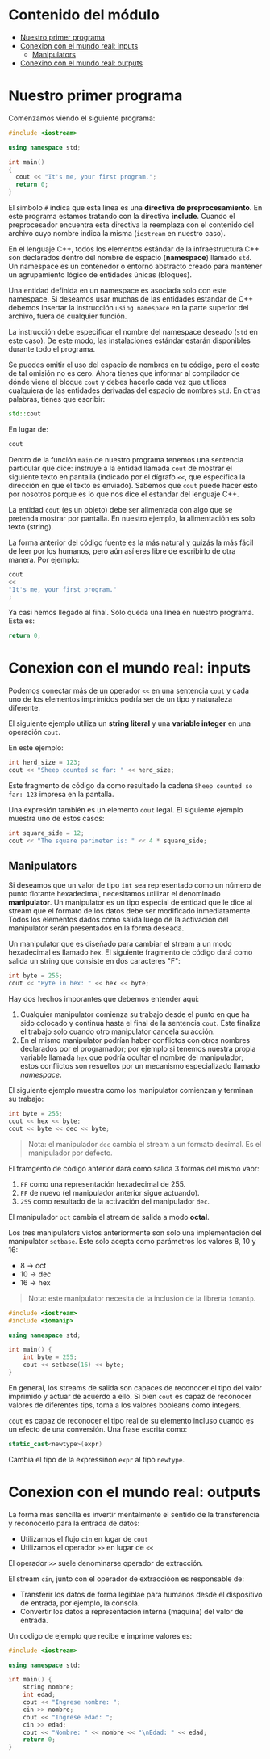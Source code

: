 # Contenido del módulo

* [Nuestro primer programa](#nuestro-primer-programa)
* [Conexion con el mundo real: inputs](#conexion-con-el-mundo-real-inputs)
	* [Manipulators](#manipulators)
* [Conexino con el mundo real: outputs](#conexion-con-el-mundo-real-outputs)
# Nuestro primer programa
Comenzamos viendo el siguiente programa:
```cpp
#include <iostream>

using namespace std;

int main()
{
  cout << "It's me, your first program.";
  return 0;
}
``` 
El simbolo `#` indica que esta linea es una **directiva de preprocesamiento**. En este programa estamos tratando con la directiva **include**. Cuando el preprocesador encuentra esta directiva la reemplaza con el contenido del archivo cuyo nombre indica la misma (`iostream` en nuestro caso).

En el lenguaje C++, todos los elementos estándar de la infraestructura C++ son declarados dentro del nombre de espacio (**namespace**) llamado `std`. Un namespace es un contenedor o entorno abstracto creado para mantener un agrupamiento lógico de entidades únicas (bloques).

Una entidad definida en un namespace es asociada solo con este namespace. Si deseamos usar muchas de las entidades estandar de C++ debemos insertar la instrucción `using namespace` en la parte superior del archivo, fuera de cualquier función.

La instrucción debe especificar el nombre del namespace deseado (`std` en este caso). De este modo, las instalaciones estándar estarán disponibles durante todo el programa.

Se puedes omitir el uso del espacio de nombres en tu código, pero el coste de tal omisión no es cero. Ahora tienes que informar al compilador de dónde viene el bloque `cout` y debes hacerlo cada vez que utilices cualquiera de las entidades derivadas del espacio de nombres `std`. En otras palabras, tienes que escribir:
```cpp
std::cout
```

En lugar de: 
```cpp
cout
```

Dentro de la función `main` de nuestro programa tenemos una sentencia particular que dice: instruye a la entidad llamada `cout` de mostrar el siguiente texto en pantalla (indicado por el dígrafo `<<`, que especifica la dirección en que el texto es enviado). Sabemos que `cout` puede hacer esto por nosotros porque es lo que nos dice el estandar del lenguaje C++.

La entidad `cout` (es un objeto) debe ser alimentada con algo que se pretenda mostrar por pantalla. En nuestro ejemplo, la alimentación es solo texto (string).

La forma anterior del código fuente es la más natural y quizás la más fácil de leer por los humanos, pero aún así eres libre de escribirlo de otra manera. Por ejemplo:
```cpp
cout
<<
"It's me, your first program."
;
```

Ya casi hemos llegado al final. Sólo queda una línea en nuestro programa. Esta es:

```cpp
return 0;
```

# Conexion con el mundo real: inputs
Podemos conectar más de un operador `<<` en una sentencia `cout` y cada uno de los elementos imprimidos podría ser de un tipo y naturaleza diferente.

El siguiente ejemplo utiliza un **string literal** y una **variable integer** en una operación `cout`.

En este ejemplo:
```cpp
int herd_size = 123;
cout << "Sheep counted so far: " << herd_size;
```

Este fragmento de código da como resultado la cadena `Sheep counted so far: 123` impresa en la pantalla.

Una expresión también es un elemento `cout` legal. El siguiente ejemplo muestra uno de estos casos:
```cpp
int square_side = 12;
cout << "The square perimeter is: " << 4 * square_side;
```
## Manipulators
Si deseamos que un valor de tipo `int` sea representado como un número de punto flotante hexadecimal, necesitamos utilizar el denominado **manipulator**. Un manipulator es un tipo especial de entidad que le dice al stream que el formato de los datos debe ser modificado inmediatamente. Todos los elementos dados como salida luego de la activación del manipulator serán presentados en la forma deseada.

Un manipulator que es diseñado para cambiar el stream a un modo hexadecimal es llamado `hex`. El siguiente fragmento de código dará como salida un string que consiste en dos caracteres "F":
```cpp
int byte = 255;
cout << "Byte in hex: " << hex << byte;
```

Hay dos hechos imporantes que debemos entender aquí:

1. Cualquier manipulator comienza su trabajo desde el punto en que ha sido colocado y continua hasta el final de la sentencia `cout`. Este finaliza el trabajo solo cuando otro manipulator cancela su acción.
2. En el mismo manipulator podrían haber conflictos con otros nombres declarados por el programador; por ejemplo si tenemos nuestra propia variable llamada `hex` que podría ocultar el nombre del manipulador; estos conflictos son resueltos por un mecanismo especializado llamado *namespace*.

El siguiente ejemplo muestra como los manipulator comienzan y terminan su trabajo:
```cpp
int byte = 255;
cout << hex << byte;
cout << byte << dec << byte;
``` 
> Nota: el manipulador `dec` cambia el stream a un formato decimal. Es el manipulador por defecto.

El framgento de código anterior dará como salida 3 formas del mismo vaor:
1. `FF` como una representación hexadecimal de 255.
2. `FF` de nuevo (el manipulador anterior sigue actuando).
3. `255` como resultado de la activación del manipulador `dec`.

El manipulador `oct` cambia el stream de salida a modo **octal**.

Los tres manipulators vistos anteriormente son solo una implementación del manipulator `setbase`. Este solo acepta como parámetros los valores 8, 10 y 16:
* 8 -> oct
* 10 -> dec
* 16 -> hex

> Nota: este manipulator necesita de la inclusion de la librería `iomanip`.

```cpp
#include <iostream>
#include <iomanip>

using namespace std;

int main() {
	int byte = 255;
	cout << setbase(16) << byte;
}
```

En general, los streams de salida son capaces de reconocer el tipo del valor imprimido y actuar de acuerdo a ello. Si  bien `cout` es capaz de reconocer valores de diferentes tips, toma a los valores booleans como integers.

`cout` es capaz de reconocer el tipo real de su elemento incluso cuando es un efecto de una conversión. Una frase escrita como:
```cpp
static_cast<newtype>(expr)
```
Cambia el tipo de la expressiñon `expr` al tipo `newtype`.

# Conexion con el mundo real: outputs
La forma más sencilla es invertir mentalmente el sentido de la transferencia y reconocerlo para la entrada de datos:
* Utilizamos el flujo `cin` en lugar de `cout`
* Utilizamos el operador `>>` en lugar de `<<`

El operador `>>` suele denominarse operador de extracción.

El stream `cin`, junto con el operador de extraccióon es responsable de:
* Transferir los datos de forma legiblae para humanos desde el dispositivo de entrada, por ejemplo, la consola.
* Convertir los datos a representación interna (maquina) del valor de entrada.

Un codigo de ejemplo que recibe e imprime valores es:
```cpp
#include <iostream>

using namespace std;

int main() {
	string nombre;
	int edad;
	cout << "Ingrese nombre: ";
	cin >> nombre;
	cout << "Ingrese edad: ";
	cin >> edad;
	cout << "Nombre: " << nombre << "\nEdad: " << edad;
	return 0;
}
```


